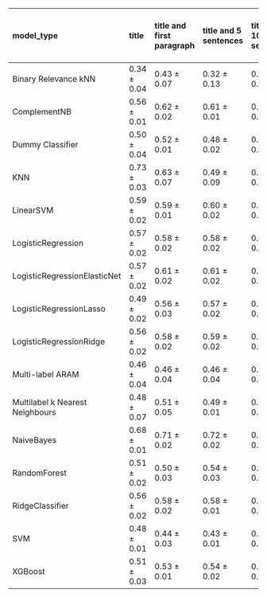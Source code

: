 | model_type                      | title           | title and first paragraph   | title and 5 sentences   | title and 10 sentences   | title and first sentence each paragraph   | raw text            |
|:--------------------------------|:----------------|:----------------------------|:------------------------|:-------------------------|:------------------------------------------|:--------------------|
| Binary Relevance kNN            | 0.34 $\pm$ 0.04 | 0.43 $\pm$ 0.07             | 0.32 $\pm$ 0.13         | 0.29 $\pm$ 0.03          | 0.31 $\pm$ 0.07                           | 0.30 $\pm$ 0.07     |
| ComplementNB                    | 0.56 $\pm$ 0.01 | 0.62 $\pm$ 0.02             | 0.61 $\pm$ 0.01         | 0.61 $\pm$ 0.01          | 0.63 $\pm$ 0.01                           | 0.64 $\pm$ 0.02     |
| Dummy Classifier                | 0.50 $\pm$ 0.04 | 0.52 $\pm$ 0.01             | 0.48 $\pm$ 0.02         | 0.52 $\pm$ 0.01          | 0.51 $\pm$ 0.02                           | 0.50 $\pm$ 0.01     |
| KNN                             | 0.73 $\pm$ 0.03 | 0.63 $\pm$ 0.07             | 0.49 $\pm$ 0.09         | 0.47 $\pm$ 0.07          | 0.41 $\pm$ 0.10                           | 0.56 $\pm$ 0.08     |
| LinearSVM                       | 0.59 $\pm$ 0.02 | 0.59 $\pm$ 0.01             | 0.60 $\pm$ 0.02         | 0.60 $\pm$ 0.01          | 0.63 $\pm$ 0.01                           | 0.64 $\pm$ 0.02     |
| LogisticRegression              | 0.57 $\pm$ 0.02 | 0.58 $\pm$ 0.02             | 0.58 $\pm$ 0.02         | 0.60 $\pm$ 0.01          | 0.63 $\pm$ 0.01                           | 0.65 $\pm$ 0.02     |
| LogisticRegressionElasticNet    | 0.57 $\pm$ 0.02 | 0.61 $\pm$ 0.02             | 0.61 $\pm$ 0.02         | 0.61 $\pm$ 0.01          | 0.65 $\pm$ 0.01                           | 0.66 $\pm$ 0.01     |
| LogisticRegressionLasso         | 0.49 $\pm$ 0.02 | 0.56 $\pm$ 0.03             | 0.57 $\pm$ 0.02         | 0.58 $\pm$ 0.02          | 0.61 $\pm$ 0.02                           | 0.63 $\pm$ 0.01     |
| LogisticRegressionRidge         | 0.56 $\pm$ 0.02 | 0.58 $\pm$ 0.02             | 0.59 $\pm$ 0.02         | 0.60 $\pm$ 0.01          | 0.62 $\pm$ 0.02                           | 0.65 $\pm$ 0.02     |
| Multi-label ARAM                | 0.46 $\pm$ 0.04 | 0.46 $\pm$ 0.04             | 0.46 $\pm$ 0.04         | 0.49 $\pm$ 0.03          | 0.49 $\pm$ 0.03                           | 0.40 $\pm$ 0.12     |
| Multilabel k Nearest Neighbours | 0.48 $\pm$ 0.07 | 0.51 $\pm$ 0.05             | 0.49 $\pm$ 0.01         | 0.54 $\pm$ 0.03          | 0.56 $\pm$ 0.00                           | 0.60 $\pm$ 0.00     |
| NaiveBayes                      | 0.68 $\pm$ 0.01 | 0.71 $\pm$ 0.02             | 0.72 $\pm$ 0.02         | 0.73 $\pm$ 0.02          | 0.73 $\pm$ 0.02                           | **0.75 $\pm$ 0.02** |
| RandomForest                    | 0.51 $\pm$ 0.02 | 0.50 $\pm$ 0.03             | 0.54 $\pm$ 0.03         | 0.57 $\pm$ 0.03          | 0.58 $\pm$ 0.01                           | 0.60 $\pm$ 0.01     |
| RidgeClassifier                 | 0.56 $\pm$ 0.02 | 0.58 $\pm$ 0.02             | 0.58 $\pm$ 0.01         | 0.60 $\pm$ 0.01          | 0.62 $\pm$ 0.01                           | 0.64 $\pm$ 0.02     |
| SVM                             | 0.48 $\pm$ 0.01 | 0.44 $\pm$ 0.03             | 0.43 $\pm$ 0.01         | 0.41 $\pm$ 0.02          | 0.52 $\pm$ 0.01                           | 0.48 $\pm$ 0.04     |
| XGBoost                         | 0.51 $\pm$ 0.03 | 0.53 $\pm$ 0.01             | 0.54 $\pm$ 0.02         | 0.55 $\pm$ 0.01          | 0.58 $\pm$ 0.01                           | 0.61 $\pm$ 0.02     |